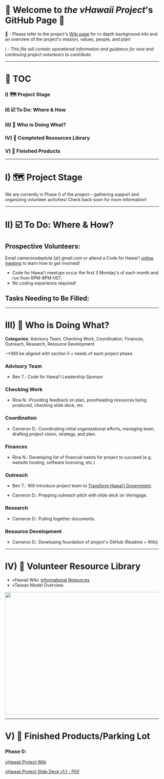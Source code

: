 # 🤙 Welcome to *the vHawaii Project*'s GitHub Page 🌺

👀 - Please refer to the project's [Wiki page](https://github.com/CodeforHawaii/discovery_vHawaiiProject_Pol.is/wiki) for in-depth background info and an overview of the project's mission, values, people, and plan!

ℹ️ - *This file will contain operational information and guidance for new and continuing project volunteers to contribute*. 

***

# 📌 TOC

### I) 🗺️ Project Stage

### II) ☑️ To Do: Where & How

### III) 📔 Who is Doing What?

### IV) 🧰 Completed Resources Library

### V) 🏁 Finished Products

***

# I) 🗺️ Project Stage

We are currently in Phase 0 of the project-- gathering support and organizing volunteer activities! Check back soon for more information!

***

# II) ☑️ To Do: Where & How?

## **Prospective Volunteers**: 

Email cameronsdeptula [at] gmail.com or attend a Code for Hawai'i [online meeting](https://www.meetup.com/Code-for-Hawaii/) to learn how to get involved! 
* Code for Hawai'i meetups occur the first 3 Monday's of each month and run from 6PM-8PM HST. 
* No coding experience required!

## Tasks Needing to Be Filled:

***

# III) 📔 Who is Doing What?

**Categories**: Advisory Team, Checking Work, Coordination, Finances, Outreach, Research, Resource Development

-->Will be aligned with section II + needs of each project phase.

### **Advisory Team**

* Ben T.: Code for Hawai'i Leadership Sponsor

### **Checking Work**

* Rina N.: Providing feedback on plan, proofreading resources being produced, checking slide deck, etc.

### **Coordination**

* Cameron D.: Coordinating initial organizational efforts, managing team, drafting project vision, strategy, and plan. 

### **Finances**

* Rina N.: Developing list of financial needs for project to succeed (e.g. website hosting, software licensing, etc.)

### **Outreach** 

* Ben T.: Will introduce project team to [Transform Hawai'i Government](https://www.transformhawaiigov.org/). 

* Cameron D.: Prepping outreach pitch with slide deck on Venngage.

### **Research**

* Cameron D.: Pulling together documents.

### **Resource Development**

* Cameron D.: Developing foundation of project's GitHub (Readme + Wiki)

***

# IV) 🧰 Volunteer Resource Library

* vHawaii Wiki: [Informational Resources](https://github.com/CodeforHawaii/discovery_vHawaiiProject_Pol.is/wiki/Information-Resources)
* vTaiwan Model Overview: 
<img src="https://user-images.githubusercontent.com/91935994/137854832-ad67e90d-ef3d-4c56-859a-bc26206112f6.png" width="600" height="400" />

***

# V) 🏁 Finished Products/Parking Lot

### Phase 0:

[vHawaii Project Wiki](https://github.com/CodeforHawaii/discovery_vHawaiiProject_Pol.is/wiki) 

[vHawaii Project Slide Deck v1.1 - PDF](https://drive.google.com/file/d/1Jb1lZKnHYh3CeCvugw4fcMUMXhkC4nC0/view?usp=sharing) 

